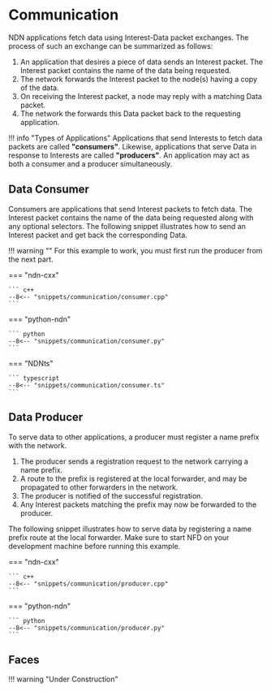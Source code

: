 # Communication

NDN applications fetch data using Interest-Data packet exchanges. The process of such an exchange can be summarized as follows:

  1. An application that desires a piece of data sends an Interest packet.
     The Interest packet contains the name of the data being requested.
  1. The network forwards the Interest packet to the node(s) having a copy of the data.
  1. On receiving the Interest packet, a node may reply with a matching Data packet.
  1. The network the forwards this Data packet back to the requesting application.

!!! info "Types of Applications"
    Applications that send Interests to fetch data packets are called **"consumers"**.
    Likewise, applications that serve Data in response to Interests are called **"producers"**.
    An application may act as both a consumer and a producer simultaneously.

## Data Consumer

Consumers are applications that send Interest packets to fetch data. The Interest packet contains the name of the data being requested along with any optional selectors. The following snippet illustrates how to send an Interest packet and get back the corresponding Data.

!!! warning ""
    For this example to work, you must first run the producer from the next part.

=== "ndn-cxx"

    ``` c++
    --8<-- "snippets/communication/consumer.cpp"
    ```

=== "python-ndn"

    ``` python
    --8<-- "snippets/communication/consumer.py"
    ```

=== "NDNts"

    ``` typescript
    --8<-- "snippets/communication/consumer.ts"
    ```

## Data Producer

To serve data to other applications, a producer must register a name prefix with the network.

  1. The producer sends a registration request to the network carrying a name prefix.
  1. A route to the prefix is registered at the local forwarder, and may be propagated to other forwarders in the network.
  1. The producer is notified of the successful registration.
  1. Any Interest packets matching the prefix may now be forwarded to the producer.

The following snippet illustrates how to serve data by registering a name prefix route at the local forwarder.
Make sure to start NFD on your development machine before running this example.

=== "ndn-cxx"

    ``` c++
    --8<-- "snippets/communication/producer.cpp"
    ```

=== "python-ndn"

    ``` python
    --8<-- "snippets/communication/producer.py"
    ```

## Faces

!!! warning "Under Construction"
